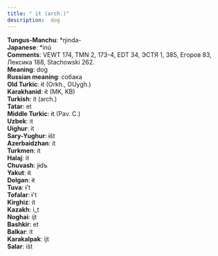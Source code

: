 ```yaml
---
title: " it (arch.)"
description:  dog
---
```


<strong>Tungus-Manchu</strong>:  *ŋinda-<br>
<strong>Japanese</strong>:  *ìnú<br>
<strong>Comments</strong>:  VEWT 174, TMN 2, 173-4, EDT 34, ЭСТЯ 1, 385, Егоров 83, Лексика 188, Stachowski 262.<br>
<strong>Meaning</strong>:  dog<br>
<strong>Russian meaning</strong>:  собака<br>
<strong>Old Turkic</strong>:  ɨt (Orkh., OUygh.)<br>
<strong>Karakhanid</strong>:  ɨt (MK, KB)<br>
<strong>Turkish</strong>:  it (arch.)<br>
<strong>Tatar</strong>:  et<br>
<strong>Middle Turkic</strong>:  ɨt (Pav. C.)<br>
<strong>Uzbek</strong>:  it<br>
<strong>Uighur</strong>:  it<br>
<strong>Sary-Yughur</strong>:  ɨšt<br>
<strong>Azerbaidzhan</strong>:  it<br>
<strong>Turkmen</strong>:  it<br>
<strong>Halaj</strong>:  it<br>
<strong>Chuvash</strong>:  jɨdъ<br>
<strong>Yakut</strong>:  ɨt<br>
<strong>Dolgan</strong>:  ɨt<br>
<strong>Tuva</strong>:  ɨ't<br>
<strong>Tofalar</strong>:  ɨ't<br>
<strong>Kirghiz</strong>:  it<br>
<strong>Kazakh</strong>:  i_t<br>
<strong>Noghai</strong>:  ijt<br>
<strong>Bashkir</strong>:  et<br>
<strong>Balkar</strong>:  it<br>
<strong>Karakalpak</strong>:  ijt<br>
<strong>Salar</strong>:  išt<br>


